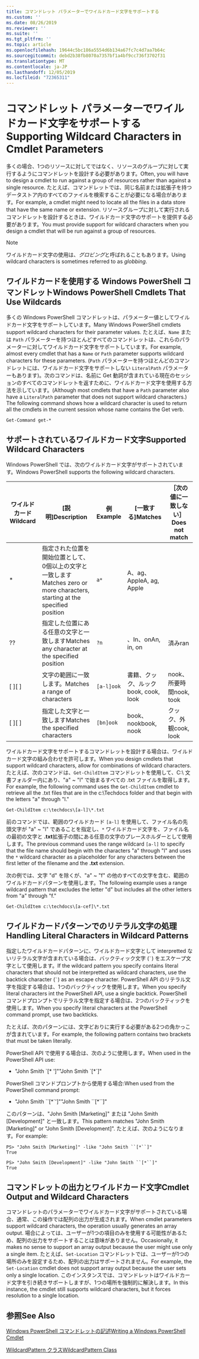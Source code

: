 ```yaml
---
title: コマンドレット パラメーターでワイルドカード文字をサポートする
ms.custom: ''
ms.date: 08/26/2019
ms.reviewer: ''
ms.suite: ''
ms.tgt_pltfrm: ''
ms.topic: article
ms.openlocfilehash: 19644c5bc186a5554d6b134a67fc7c4d7aa7b64c
ms.sourcegitcommit: debd2b38fb8070a7357bf1a4bf9cc736f3702f31
ms.translationtype: MT
ms.contentlocale: ja-JP
ms.lasthandoff: 12/05/2019
ms.locfileid: "72365311"
---
```

# <a name="supporting-wildcard-characters-in-cmdlet-parameters"></a><span data-ttu-id="c6654-102">コマンドレット パラメーターでワイルドカード文字をサポートする</span><span class="sxs-lookup"><span data-stu-id="c6654-102">Supporting Wildcard Characters in Cmdlet Parameters</span></span>

<span data-ttu-id="c6654-103">多くの場合、1つのリソースに対してではなく、リソースのグループに対して実行するようにコマンドレットを設計する必要があります。</span><span class="sxs-lookup"><span data-stu-id="c6654-103">Often, you will have to design a cmdlet to run against a group of resources rather than against a single resource.</span></span> <span data-ttu-id="c6654-104">たとえば、コマンドレットでは、同じ名前または拡張子を持つデータストア内のすべてのファイルを検索することが必要になる場合があります。</span><span class="sxs-lookup"><span data-stu-id="c6654-104">For example, a cmdlet might need to locate all the files in a data store that have the same name or extension.</span></span> <span data-ttu-id="c6654-105">リソースグループに対して実行されるコマンドレットを設計するときは、ワイルドカード文字のサポートを提供する必要があります。</span><span class="sxs-lookup"><span data-stu-id="c6654-105">You must provide support for wildcard characters when you design a cmdlet that will be run against a group of resources.</span></span>

> [!NOTE]
> <span data-ttu-id="c6654-106">ワイルドカード文字の使用は、*グロビング*と呼ばれることもあります。</span><span class="sxs-lookup"><span data-stu-id="c6654-106">Using wildcard characters is sometimes referred to as *globbing*.</span></span>

## <a name="windows-powershell-cmdlets-that-use-wildcards"></a><span data-ttu-id="c6654-107">ワイルドカードを使用する Windows PowerShell コマンドレット</span><span class="sxs-lookup"><span data-stu-id="c6654-107">Windows PowerShell Cmdlets That Use Wildcards</span></span>

 <span data-ttu-id="c6654-108">多くの Windows PowerShell コマンドレットは、パラメーター値としてワイルドカード文字をサポートしています。</span><span class="sxs-lookup"><span data-stu-id="c6654-108">Many Windows PowerShell cmdlets support wildcard characters for their parameter values.</span></span> <span data-ttu-id="c6654-109">たとえば、`Name` または `Path` パラメーターを持つほとんどすべてのコマンドレットは、これらのパラメーターに対してワイルドカード文字をサポートしています。</span><span class="sxs-lookup"><span data-stu-id="c6654-109">For example, almost every cmdlet that has a `Name` or `Path` parameter supports wildcard characters for these parameters.</span></span> <span data-ttu-id="c6654-110">(`Path` パラメーターを持つほとんどのコマンドレットには、ワイルドカード文字をサポートしない `LiteralPath` パラメーターもあります)。次のコマンドは、名前に Get 動詞が含まれている現在のセッションのすべてのコマンドレットを返すために、ワイルドカード文字を使用する方法を示しています。</span><span class="sxs-lookup"><span data-stu-id="c6654-110">(Although most cmdlets that have a `Path` parameter also have a `LiteralPath` parameter that does not support wildcard characters.) The following command shows how a wildcard character is used to return all the cmdlets in the current session whose name contains the Get verb.</span></span>

 `Get-Command get-*`

## <a name="supported-wildcard-characters"></a><span data-ttu-id="c6654-111">サポートされているワイルドカード文字</span><span class="sxs-lookup"><span data-stu-id="c6654-111">Supported Wildcard Characters</span></span>

<span data-ttu-id="c6654-112">Windows PowerShell では、次のワイルドカード文字がサポートされています。</span><span class="sxs-lookup"><span data-stu-id="c6654-112">Windows PowerShell supports the following wildcard characters.</span></span>

| <span data-ttu-id="c6654-113">ワイルドカード</span><span class="sxs-lookup"><span data-stu-id="c6654-113">Wildcard</span></span> |                             <span data-ttu-id="c6654-114">[説明]</span><span class="sxs-lookup"><span data-stu-id="c6654-114">Description</span></span>                             |  <span data-ttu-id="c6654-115">例</span><span class="sxs-lookup"><span data-stu-id="c6654-115">Example</span></span>   |     <span data-ttu-id="c6654-116">[一致する]</span><span class="sxs-lookup"><span data-stu-id="c6654-116">Matches</span></span>      | <span data-ttu-id="c6654-117">［次の値に一致しない］</span><span class="sxs-lookup"><span data-stu-id="c6654-117">Does not match</span></span> |
| -------- | ------------------------------------------------------------------- | ---------- | ---------------- | -------------- |
| *        | <span data-ttu-id="c6654-118">指定された位置を開始位置として、0個以上の文字と一致します</span><span class="sxs-lookup"><span data-stu-id="c6654-118">Matches zero or more characters, starting at the specified position</span></span> | `a*`       | <span data-ttu-id="c6654-119">A、ag、Apple</span><span class="sxs-lookup"><span data-stu-id="c6654-119">A, ag, Apple</span></span>     |                |
| <span data-ttu-id="c6654-120">?</span><span class="sxs-lookup"><span data-stu-id="c6654-120">?</span></span>        | <span data-ttu-id="c6654-121">指定した位置にある任意の文字と一致します</span><span class="sxs-lookup"><span data-stu-id="c6654-121">Matches any character at the specified position</span></span>                     | `?n`       | <span data-ttu-id="c6654-122">、In、on</span><span class="sxs-lookup"><span data-stu-id="c6654-122">An, in, on</span></span>       | <span data-ttu-id="c6654-123">済み</span><span class="sxs-lookup"><span data-stu-id="c6654-123">ran</span></span>            |
| <span data-ttu-id="c6654-124">[ ]</span><span class="sxs-lookup"><span data-stu-id="c6654-124">[ ]</span></span>      | <span data-ttu-id="c6654-125">文字の範囲に一致します。</span><span class="sxs-lookup"><span data-stu-id="c6654-125">Matches a range of characters</span></span>                                       | `[a-l]ook` | <span data-ttu-id="c6654-126">書籍、クック、ルック</span><span class="sxs-lookup"><span data-stu-id="c6654-126">book, cook, look</span></span> | <span data-ttu-id="c6654-127">nook、所要時間</span><span class="sxs-lookup"><span data-stu-id="c6654-127">nook, took</span></span>     |
| <span data-ttu-id="c6654-128">[ ]</span><span class="sxs-lookup"><span data-stu-id="c6654-128">[ ]</span></span>      | <span data-ttu-id="c6654-129">指定した文字と一致します</span><span class="sxs-lookup"><span data-stu-id="c6654-129">Matches the specified characters</span></span>                                    | `[bn]ook`  | <span data-ttu-id="c6654-130">book、nook</span><span class="sxs-lookup"><span data-stu-id="c6654-130">book, nook</span></span>       | <span data-ttu-id="c6654-131">クック、外観</span><span class="sxs-lookup"><span data-stu-id="c6654-131">cook, look</span></span>     |

<span data-ttu-id="c6654-132">ワイルドカード文字をサポートするコマンドレットを設計する場合は、ワイルドカード文字の組み合わせを許可します。</span><span class="sxs-lookup"><span data-stu-id="c6654-132">When you design cmdlets that support wildcard characters, allow for combinations of wildcard characters.</span></span> <span data-ttu-id="c6654-133">たとえば、次のコマンドは、`Get-ChildItem` コマンドレットを使用して、C:\ 文書フォルダー内にあり、"a" ~ "l" で始まるすべての .txt ファイルを取得します。</span><span class="sxs-lookup"><span data-stu-id="c6654-133">For example, the following command uses the `Get-ChildItem` cmdlet to retrieve all the .txt files that are in the c:\Techdocs folder and that begin with the letters "a" through "l."</span></span>

`Get-ChildItem c:\techdocs\[a-l]\*.txt`

<span data-ttu-id="c6654-134">前のコマンドでは、範囲のワイルドカード `[a-l]` を使用して、ファイル名の先頭文字が "a" ~ "l" であることを指定し、`*` ワイルドカード文字を、ファイル名の最初の文字と **.txt**拡張子の間にある任意の文字のプレースホルダーとして使用します。</span><span class="sxs-lookup"><span data-stu-id="c6654-134">The previous command uses the range wildcard `[a-l]` to specify that the file name should begin with the characters "a" through "l" and uses the `*` wildcard character as a placeholder for any characters between the first letter of the filename and the **.txt** extension.</span></span>

<span data-ttu-id="c6654-135">次の例では、文字 "d" を除くが、"a" ~ "f" の他のすべての文字を含む、範囲のワイルドカードパターンを使用します。</span><span class="sxs-lookup"><span data-stu-id="c6654-135">The following example uses a range wildcard pattern that excludes the letter "d" but includes all the other letters from "a" through "f."</span></span>

`Get-ChildItem c:\techdocs\[a-cef]\*.txt`

## <a name="handling-literal-characters-in-wildcard-patterns"></a><span data-ttu-id="c6654-136">ワイルドカードパターンでのリテラル文字の処理</span><span class="sxs-lookup"><span data-stu-id="c6654-136">Handling Literal Characters in Wildcard Patterns</span></span>

<span data-ttu-id="c6654-137">指定したワイルドカードパターンに、ワイルドカード文字として interpretted ないリテラル文字が含まれている場合は、バックティック文字 (`` ` ``) をエスケープ文字として使用します。</span><span class="sxs-lookup"><span data-stu-id="c6654-137">If the wildcard pattern you specify contains literal characters that should not be interpretted as wildcard characters, use the backtick character (`` ` ``) as an escape character.</span></span> <span data-ttu-id="c6654-138">PowerShell API のリテラル文字を指定する場合は、1つのバックティックを使用します。</span><span class="sxs-lookup"><span data-stu-id="c6654-138">When you specify literal characters int the PowerShell API, use a single backtick.</span></span> <span data-ttu-id="c6654-139">PowerShell コマンドプロンプトでリテラル文字を指定する場合は、2つのバックティックを使用します。</span><span class="sxs-lookup"><span data-stu-id="c6654-139">When you specify literal characters at the PowerShell command prompt, use two backticks.</span></span>

<span data-ttu-id="c6654-140">たとえば、次のパターンには、文字どおりに実行する必要がある2つの角かっこが含まれています。</span><span class="sxs-lookup"><span data-stu-id="c6654-140">For example, the following pattern contains two brackets that must be taken literally.</span></span>

<span data-ttu-id="c6654-141">PowerShell API で使用する場合は、次のように使用します。</span><span class="sxs-lookup"><span data-stu-id="c6654-141">When used in the PowerShell API use:</span></span>

- <span data-ttu-id="c6654-142">"John Smith \`[\* ']"</span><span class="sxs-lookup"><span data-stu-id="c6654-142">"John Smith \`[\*\`]"</span></span>

<span data-ttu-id="c6654-143">PowerShell コマンドプロンプトから使用する場合:</span><span class="sxs-lookup"><span data-stu-id="c6654-143">When used from the PowerShell command prompt:</span></span>

- <span data-ttu-id="c6654-144">"John Smith \`\`[\*\`']"</span><span class="sxs-lookup"><span data-stu-id="c6654-144">"John Smith \`\`[\*\`\`]"</span></span>

<span data-ttu-id="c6654-145">このパターンは、"John Smith [Marketing]" または "John Smith [Development]" と一致します。</span><span class="sxs-lookup"><span data-stu-id="c6654-145">This pattern matches "John Smith [Marketing]" or "John Smith [Development]".</span></span> <span data-ttu-id="c6654-146">たとえば、次のようになります。</span><span class="sxs-lookup"><span data-stu-id="c6654-146">For example:</span></span>

```
PS> "John Smith [Marketing]" -like "John Smith ``[*``]"
True

PS> "John Smith [Development]" -like "John Smith ``[*``]"
True
```

## <a name="cmdlet-output-and-wildcard-characters"></a><span data-ttu-id="c6654-147">コマンドレットの出力とワイルドカード文字</span><span class="sxs-lookup"><span data-stu-id="c6654-147">Cmdlet Output and Wildcard Characters</span></span>

<span data-ttu-id="c6654-148">コマンドレットのパラメーターでワイルドカード文字がサポートされている場合、通常、この操作では配列の出力が生成されます。</span><span class="sxs-lookup"><span data-stu-id="c6654-148">When cmdlet parameters support wildcard characters, the operation usually generates an array output.</span></span>
<span data-ttu-id="c6654-149">場合によっては、ユーザーが1つの項目のみを使用する可能性があるため、配列の出力をサポートすることは意味がありません。</span><span class="sxs-lookup"><span data-stu-id="c6654-149">Occasionally, it makes no sense to support an array output because the user might use only a single item.</span></span> <span data-ttu-id="c6654-150">たとえば、`Set-Location` コマンドレットでは、ユーザーが1つの場所のみを設定するため、配列の出力はサポートされません。</span><span class="sxs-lookup"><span data-stu-id="c6654-150">For example, the `Set-Location` cmdlet does not support array output because the user sets only a single location.</span></span> <span data-ttu-id="c6654-151">このインスタンスでは、コマンドレットはワイルドカード文字を引き続きサポートしますが、1つの場所を強制的に解決します。</span><span class="sxs-lookup"><span data-stu-id="c6654-151">In this instance, the cmdlet still supports wildcard characters, but it forces resolution to a single location.</span></span>

## <a name="see-also"></a><span data-ttu-id="c6654-152">参照</span><span class="sxs-lookup"><span data-stu-id="c6654-152">See Also</span></span>

[<span data-ttu-id="c6654-153">Windows PowerShell コマンドレットの記述</span><span class="sxs-lookup"><span data-stu-id="c6654-153">Writing a Windows PowerShell Cmdlet</span></span>](./writing-a-windows-powershell-cmdlet.md)

[<span data-ttu-id="c6654-154">WildcardPattern クラス</span><span class="sxs-lookup"><span data-stu-id="c6654-154">WildcardPattern Class</span></span>](/dotnet/api/system.management.automation.wildcardpattern)
